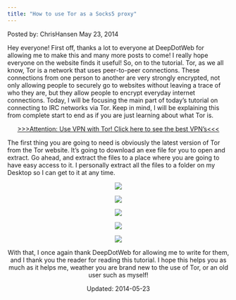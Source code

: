 ```yaml
---
title: "How to use Tor as a Socks5 proxy"
---
```


Posted by: ChrisHansen </span>
<span>May 23, 2014</span>

<p>Hey everyone! First off, thanks a lot to everyone at DeepDotWeb for allowing me to make this and many more posts to come! I really hope everyone on the website finds it useful! So, on to the tutorial. Tor, as we all know, Tor is a network that uses peer-to-peer connections. These connections from one person to another are very strongly encrypted, not only allowing people to securely go to websites without leaving a trace of who they are, but they allow people to encrypt everyday internet connections. Today, I will be focusing the main part of today’s tutorial on connecting to IRC networks via Tor. Keep in mind, I will be explaining this from complete start to end as if you are just learning about what Tor is.</p>
<p style="text-align: center;"><a href="https://gir.pub/deepdotweb/vpn-comparison-chart/">&gt;&gt;&gt;Attention: Use VPN with Tor! Click here to see the best VPN’s&lt;&lt;&lt;</a></p>
<p>The first thing you are going to need is obviously the latest version of Tor from the Tor website. It’s going to download an exe file for you to open and extract. Go ahead, and extract the files to a place where you are going to have easy access to it. I personally extract all the files to a folder on my Desktop so I can get to it at any time.</p>
<p><center>

<img src="https://gir.pub/deepdotweb/imgs/2014/05/1.png"/>
<p><center>

<img src="https://gir.pub/deepdotweb/imgs/2014/05/2.png"/>
<p><center>

<img src="https://gir.pub/deepdotweb/imgs/2014/05/3.png"/>
<p><center>

<img src="https://gir.pub/deepdotweb/imgs/2014/05/4.png"/>
<p><center>

<img src="https://gir.pub/deepdotweb/imgs/2014/05/5.png"/>
<p>With that, I once again thank DeepDotWeb for allowing me to write for them, and I thank you the reader for reading this tutorial. I hope this helps you as much as it helps me, weather you are brand new to the use of Tor, or an old user such as myself!</p>

Updated: 2014-05-23
    
